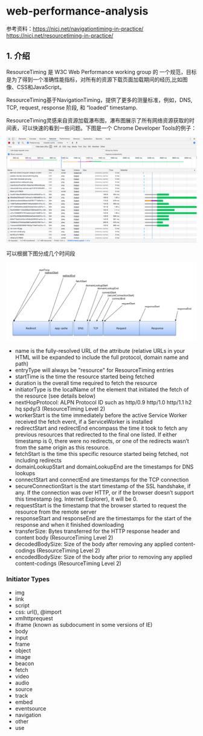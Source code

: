# web-performance-analysis

参考资料：https://nicj.net/navigationtiming-in-practice/ https://nicj.net/resourcetiming-in-practice/

## 1. 介绍

ResourceTiming 是 W3C Web Performance working group  的 一个规范，目标是为了得到一个准确性能指标，对所有的资源下载页面加载期间的经历,比如图像、CSS和JavaScript。

ResourceTiming基于NavigationTiming，提供了更多的测量标准，例如，DNS, TCP, request, response 阶段, 和 “loaded” timestamp.

ResourceTiming灵感来自资源加载瀑布图，瀑布图展示了所有网络资源获取的时间表，可以快速的看到一些问题。下图是一个 Chrome Developer Tools的例子：

![瀑布图](images/waterfall.jpg)

可以根据下图分成几个时间段

![timing](images/timing.jpg)

- name is the fully-resolved URL of the attribute (relative URLs in your HTML will be expanded to include the full protocol, domain name and path)
- entryType will always be "resource" for ResourceTiming entries
- startTime is the time the resource started being fetched
- duration is the overall time required to fetch the resource
- initiatorType is the localName of the element that initiated the fetch of the resource (see details below)
- nextHopProtocol: ALPN Protocol ID such as http/0.9 http/1.0 http/1.1 h2 hq spdy/3 (ResourceTiming Level 2)
- workerStart is the time immediately before the active Service Worker received the fetch event, if a ServiceWorker is installed
- redirectStart and redirectEnd encompass the time it took to fetch any previous resources that redirected to the final one listed. If either timestamp is 0, there were no redirects, or one of the redirects wasn’t from the same origin as this resource.
- fetchStart is the time this specific resource started being fetched, not including redirects
- domainLookupStart and domainLookupEnd are the timestamps for DNS lookups
- connectStart and connectEnd are timestamps for the TCP connection
- secureConnectionStart is the start timestamp of the SSL handshake, if any. If the connection was over HTTP, or if the browser doesn’t support this timestamp (eg. Internet Explorer), it will be 0.
- requestStart is the timestamp that the browser started to request the resource from the remote server
- responseStart and responseEnd are the timestamps for the start of the response and when it finished downloading
- transferSize: Bytes transferred for the HTTP response header and content body (ResourceTiming Level 2)
- decodedBodySize: Size of the body after removing any applied content-codings (ResourceTiming Level 2)
- encodedBodySize: Size of the body after prior to removing any applied content-codings (ResourceTiming Level 2)


### Initiator Types

- img
- link
- script
- css: url(), @import
- xmlhttprequest
- iframe (known as subdocument in some versions of IE)
- body
- input
- frame
- object
- image
- beacon
- fetch
- video
- audio
- source
- track
- embed
- eventsource
- navigation
- other
- use